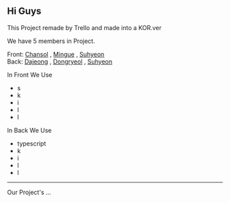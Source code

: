## Hi Guys

This Project remade by Trello and made into a KOR.ver

We have 5 members in Project.     

Front: [Chansol]() , [Mingue]() , [Suhyeon](https://github.com/SuhyeonP)     
Back: [Dajeong]() , [Dongryeol]() , [Suhyeon](https://github.com/SuhyeonP)

In Front We Use
* s
* k
* i
* l
* l

In Back We Use
* typescript
* k
* i
* l
* l


*****


Our Project's ...
